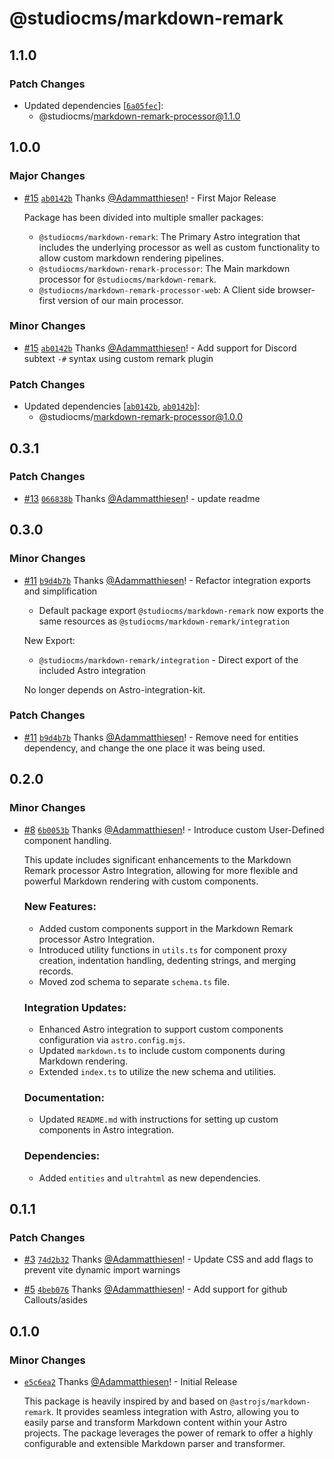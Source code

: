 # @studiocms/markdown-remark

## 1.1.0

### Patch Changes

- Updated dependencies [[`6a05fec`](https://github.com/withstudiocms/markdown-remark/commit/6a05fecf27c68f57168cf522a9cec178d71a9f7c)]:
  - @studiocms/markdown-remark-processor@1.1.0

## 1.0.0

### Major Changes

- [#15](https://github.com/withstudiocms/markdown-remark/pull/15) [`ab0142b`](https://github.com/withstudiocms/markdown-remark/commit/ab0142bc28ba51de5884c0f6ee0d655400532009) Thanks [@Adammatthiesen](https://github.com/Adammatthiesen)! - First Major Release

  Package has been divided into multiple smaller packages:

  - `@studiocms/markdown-remark`: The Primary Astro integration that includes the underlying processor as well as custom functionality to allow custom markdown rendering pipelines.
  - `@studiocms/markdown-remark-processor`: The Main markdown processor for `@studiocms/markdown-remark`.
  - `@studiocms/markdown-remark-processor-web`: A Client side browser-first version of our main processor.

### Minor Changes

- [#15](https://github.com/withstudiocms/markdown-remark/pull/15) [`ab0142b`](https://github.com/withstudiocms/markdown-remark/commit/ab0142bc28ba51de5884c0f6ee0d655400532009) Thanks [@Adammatthiesen](https://github.com/Adammatthiesen)! - Add support for Discord subtext `-#` syntax using custom remark plugin

### Patch Changes

- Updated dependencies [[`ab0142b`](https://github.com/withstudiocms/markdown-remark/commit/ab0142bc28ba51de5884c0f6ee0d655400532009), [`ab0142b`](https://github.com/withstudiocms/markdown-remark/commit/ab0142bc28ba51de5884c0f6ee0d655400532009)]:
  - @studiocms/markdown-remark-processor@1.0.0

## 0.3.1

### Patch Changes

- [#13](https://github.com/withstudiocms/markdown-remark/pull/13) [`066838b`](https://github.com/withstudiocms/markdown-remark/commit/066838ba7775b48bbb9953d310fafd9c2b78af6d) Thanks [@Adammatthiesen](https://github.com/Adammatthiesen)! - update readme

## 0.3.0

### Minor Changes

- [#11](https://github.com/withstudiocms/markdown-remark/pull/11) [`b9d4b7b`](https://github.com/withstudiocms/markdown-remark/commit/b9d4b7b79a62bcf52fe1445f4b9d333ce618e6c9) Thanks [@Adammatthiesen](https://github.com/Adammatthiesen)! - Refactor integration exports and simplification

  - Default package export `@studiocms/markdown-remark` now exports the same resources as `@studiocms/markdown-remark/integration`

  New Export:

  - `@studiocms/markdown-remark/integration` - Direct export of the included Astro integration

  No longer depends on Astro-integration-kit.

### Patch Changes

- [#11](https://github.com/withstudiocms/markdown-remark/pull/11) [`b9d4b7b`](https://github.com/withstudiocms/markdown-remark/commit/b9d4b7b79a62bcf52fe1445f4b9d333ce618e6c9) Thanks [@Adammatthiesen](https://github.com/Adammatthiesen)! - Remove need for entities dependency, and change the one place it was being used.

## 0.2.0

### Minor Changes

- [#8](https://github.com/withstudiocms/markdown-remark/pull/8) [`6b0053b`](https://github.com/withstudiocms/markdown-remark/commit/6b0053b37ec58e56bd757d68f1d4a27f78b233b7) Thanks [@Adammatthiesen](https://github.com/Adammatthiesen)! - Introduce custom User-Defined component handling.

  This update includes significant enhancements to the Markdown Remark processor Astro Integration, allowing for more flexible and powerful Markdown rendering with custom components.

  ### New Features:

  - Added custom components support in the Markdown Remark processor Astro Integration.
  - Introduced utility functions in `utils.ts` for component proxy creation, indentation handling, dedenting strings, and merging records.
  - Moved zod schema to separate `schema.ts` file.

  ### Integration Updates:

  - Enhanced Astro integration to support custom components configuration via `astro.config.mjs`.
  - Updated `markdown.ts` to include custom components during Markdown rendering.
  - Extended `index.ts` to utilize the new schema and utilities.

  ### Documentation:

  - Updated `README.md` with instructions for setting up custom components in Astro integration.

  ### Dependencies:

  - Added `entities` and `ultrahtml` as new dependencies.

## 0.1.1

### Patch Changes

- [#3](https://github.com/withstudiocms/markdown-remark/pull/3) [`74d2b32`](https://github.com/withstudiocms/markdown-remark/commit/74d2b320c9acc562f0c87f5c6cea69712bcfba88) Thanks [@Adammatthiesen](https://github.com/Adammatthiesen)! - Update CSS and add flags to prevent vite dynamic import warnings

- [#5](https://github.com/withstudiocms/markdown-remark/pull/5) [`4beb076`](https://github.com/withstudiocms/markdown-remark/commit/4beb07632d18e05b3cece083512bdbd8197ebc31) Thanks [@Adammatthiesen](https://github.com/Adammatthiesen)! - Add support for github Callouts/asides

## 0.1.0

### Minor Changes

- [`e5c6ea2`](https://github.com/withstudiocms/markdown-remark/commit/e5c6ea207285dc623f6879b0160c5b4b05542e52) Thanks [@Adammatthiesen](https://github.com/Adammatthiesen)! - Initial Release

  This package is heavily inspired by and based on `@astrojs/markdown-remark`. It provides seamless integration with Astro, allowing you to easily parse and transform Markdown content within your Astro projects. The package leverages the power of remark to offer a highly configurable and extensible Markdown parser and transformer.

